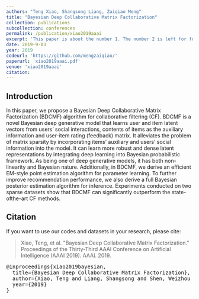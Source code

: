 ```yaml
---
authors: "Teng Xiao, Shangsong Liang, Zaiqiao Meng"
title: "Bayesian Deep Collaborative Matrix Factorization"
collection: publications
subcollection: conferences
permalink: /publication/xiao2019aaai
excerpt: 'This paper is about the number 1. The number 2 is left for future work.'
date: 2019-9-03
year: 2019
codeurl: 'https://github.com/mengzaiqiao/'
paperurl: 'xiao2019aaai.pdf'
venue: 'xiao2019aaai'
citation:
---
```


## Introduction

In this paper, we propose a Bayesian Deep Collaborative Matrix Factorization (BDCMF) algorithm for collaborative filtering (CF). BDCMF is a novel Bayesian deep generative model that learns user and item latent vectors from users’ social interactions, contents of items as the auxiliary information and user-item rating (feedback) matrix. It alleviates the problem of matrix sparsity by incorporating items’ auxiliary and users’ social information into the model. It can learn more robust and dense latent representations by integrating deep learning into Bayesian probabilistic framework. As being one of deep generative models, it has both non-linearity and Bayesian nature. Additionally, in BDCMF, we derive an efficient EM-style point estimation algorithm for parameter learning. To further improve recommendation performance, we also derive a full Bayesian posterior estimation algorithm for inference. Experiments conducted on two sparse datasets show that BDCMF can significantly outperform the state-ofthe-art CF methods.


## Citation

If you want to use our codes and datasets in your research, please cite:

>Xiao, Teng, et al. "Bayesian Deep Collaborative Matrix Factorization." Proceedings of the Thirty-Third AAAI Conference on Artificial Intelligence (AAAI 2019). AAAI. 2019.

<pre>
@inproceedings{xiao2019bayesian,
  title={Bayesian Deep Collaborative Matrix Factorization},
  author={Xiao, Teng and Liang, Shangsong and Shen, Weizhou and Meng, Zaiqiao},
  year={2019}
}
</pre>